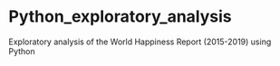 # Python_exploratory_analysis
Exploratory analysis of the World Happiness Report (2015-2019) using Python
